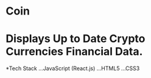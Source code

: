 # Coin
# Displays Up to Date Crypto Currencies Financial Data.

*Tech Stack
...JavaScript (React.js)
...HTML5
...CSS3